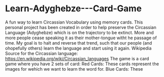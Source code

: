 # Learn-Adyghebze---Card-Game
A fun way to learn Circassian Vocabulary using memory cards.
This personal project has been created in order to help preserve the Circassian Language (Adyghebze) which is on the trajectory to be extinct.
More and more people cease speaking it as their mother-tongue witht he passage of time. 
My goal is to halt and reverse that trend, such that our people (and ohopefully others) learn the language and start using it again. 
Wikipedia Source for the Circassian language: https://en.wikipedia.org/wiki/Circassian_languages
The game is a card game where you have 2 sets of card: 
Red Cards: 
These cards represent the images for wehich we want to learn the word for.
Blue Cards: 
These 

